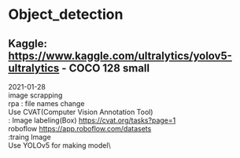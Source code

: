 # Object_detection
## Kaggle: https://www.kaggle.com/ultralytics/yolov5-ultralytics - COCO 128 small
2021-01-28\
image scrapping\
rpa : file names change\
Use CVAT(Computer Vision Annotation Tool) \
: Image labeling(Box) https://cvat.org/tasks?page=1 \
roboflow https://app.roboflow.com/datasets \
:traing Image\
Use YOLOv5 for making model\ 
